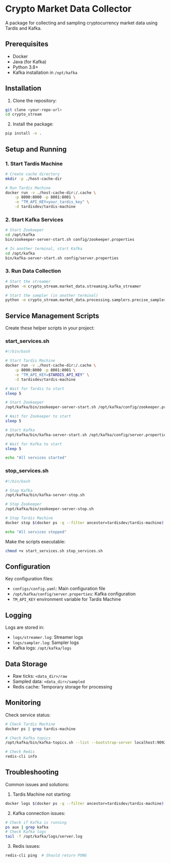 # Crypto Market Data Collector

A package for collecting and sampling cryptocurrency market data using Tardis and Kafka.

## Prerequisites

- Docker
- Java (for Kafka)
- Python 3.8+
- Kafka installation in `/opt/kafka`

## Installation

1. Clone the repository:
```bash
git clone <your-repo-url>
cd crypto_stream
```

2. Install the package:
```bash
pip install -e .
```

## Setup and Running

### 1. Start Tardis Machine

```bash
# Create cache directory
mkdir -p ./host-cache-dir

# Run Tardis Machine
docker run -v ./host-cache-dir:/.cache \
    -p 8000:8000 -p 8001:8001 \
    -e "TM_API_KEY=your_tardis_key" \
    -d tardisdev/tardis-machine
```

### 2. Start Kafka Services

```bash
# Start Zookeeper
cd /opt/kafka
bin/zookeeper-server-start.sh config/zookeeper.properties

# In another terminal, start Kafka
cd /opt/kafka
bin/kafka-server-start.sh config/server.properties
```

### 3. Run Data Collection

```bash
# Start the streamer
python -m crypto_stream.market_data.streaming.kafka_streamer

# Start the sampler (in another terminal)
python -m crypto_stream.market_data.processing.samplers.precise_sampler
```

## Service Management Scripts

Create these helper scripts in your project:

### start_services.sh
```bash
#!/bin/bash

# Start Tardis Machine
docker run -v ./host-cache-dir:/.cache \
    -p 8000:8000 -p 8001:8001 \
    -e "TM_API_KEY=$TARDIS_API_KEY" \
    -d tardisdev/tardis-machine

# Wait for Tardis to start
sleep 5

# Start Zookeeper
/opt/kafka/bin/zookeeper-server-start.sh /opt/kafka/config/zookeeper.properties &

# Wait for Zookeeper to start
sleep 5

# Start Kafka
/opt/kafka/bin/kafka-server-start.sh /opt/kafka/config/server.properties &

# Wait for Kafka to start
sleep 5

echo "All services started"
```

### stop_services.sh
```bash
#!/bin/bash

# Stop Kafka
/opt/kafka/bin/kafka-server-stop.sh

# Stop Zookeeper
/opt/kafka/bin/zookeeper-server-stop.sh

# Stop Tardis Machine
docker stop $(docker ps -q --filter ancestor=tardisdev/tardis-machine)

echo "All services stopped"
```

Make the scripts executable:
```bash
chmod +x start_services.sh stop_services.sh
```

## Configuration

Key configuration files:
- `configs/config.yaml`: Main configuration file
- `/opt/kafka/config/server.properties`: Kafka configuration
- `TM_API_KEY` environment variable for Tardis Machine

## Logging

Logs are stored in:
- `logs/streamer.log`: Streamer logs
- `logs/sampler.log`: Sampler logs
- Kafka logs: `/opt/kafka/logs`

## Data Storage

- Raw ticks: `<data_dir>/raw`
- Sampled data: `<data_dir>/sampled`
- Redis cache: Temporary storage for processing

## Monitoring

Check service status:
```bash
# Check Tardis Machine
docker ps | grep tardis-machine

# Check Kafka topics
/opt/kafka/bin/kafka-topics.sh --list --bootstrap-server localhost:9092

# Check Redis
redis-cli info
```

## Troubleshooting

Common issues and solutions:

1. Tardis Machine not starting:
```bash
docker logs $(docker ps -q --filter ancestor=tardisdev/tardis-machine)
```

2. Kafka connection issues:
```bash
# Check if Kafka is running
ps aux | grep kafka
# Check Kafka logs
tail -f /opt/kafka/logs/server.log
```

3. Redis issues:
```bash
redis-cli ping  # Should return PONG
```